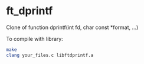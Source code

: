 # ft_dprintf
Clone of function dprintf(int fd, char const *format, ...)

To compile with library:
```bash
make
clang your_files.c libftdprintf.a
```
